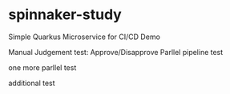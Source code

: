 # spinnaker-study
Simple Quarkus Microservice for CI/CD Demo

Manual Judgement test: Approve/Disapprove
Parllel pipeline test

one more parllel test

additional test
